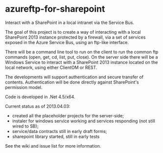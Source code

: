azureftp-for-sharepoint
=======================

Interact with a SharePoint in a local intranet via the Service Bus.

The goal of this project is to create a way of interacting with a local SharePoint 2013 instance protected by a firewall, via a set of services exposed in the Azure Service Bus, using an ftp-like interface.

There will be a command line tool to run on the client to run the common ftp commands (open, get, cd, list, put, close). On the server side there will be a Windows Service to interact with a SharePoint 2013 instance located on the local network, using either ClientOM or REST.

The developments will support authentication and secure transfer of contents. Authentication will be done directly against SharePoint's permission model.

Code is developed in .Net 4.5/x64.

Current status as of 2013.04.03:
- created all the placeholder projects for the server-side;
- instaler for windows service working and services responding (not still wired to SB);
- service/data contracts still in early draft forms;
- sharepoint library started, still in early tests

See the wiki and issue list for more information.
